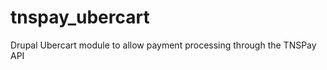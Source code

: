 tnspay_ubercart
===============

Drupal Ubercart module to allow payment processing through the TNSPay API